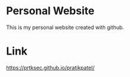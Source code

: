 # Personal Website

This is my personal website created with github.

# Link

https://prtksec.github.io/pratikpatel/
